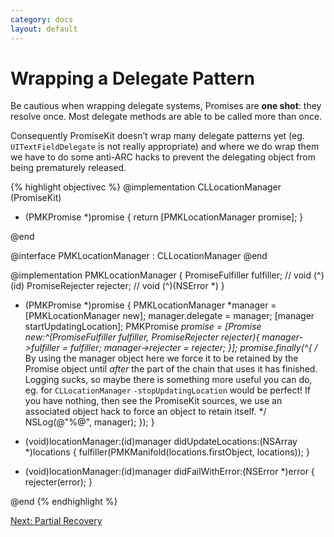 ```yaml
---
category: docs
layout: default
---
```


# Wrapping a Delegate Pattern

Be cautious when wrapping delegate systems, Promises are **one shot**: they resolve once. Most delegate methods are able to be called more than once.

Consequently PromiseKit doesn’t wrap many delegate patterns yet (eg. `UITextFieldDelegate` is not really appropriate) and where we do wrap them we have to do some anti-ARC hacks to prevent the delegating object from being prematurely released.

{% highlight objectivec %}
@implementation CLLocationManager (PromiseKit)

+ (PMKPromise *)promise {
    return [PMKLocationManager promise];
}

@end

@interface PMKLocationManager : CLLocationManager <CLLocationManagerDelegate>
@end

@implementation PMKLocationManager {
    PromiseFulfiller fulfiller;   // void (^)(id)
    PromiseRejecter rejecter;     // void (^)(NSError *)
}

+ (PMKPromise *)promise {
    PMKLocationManager *manager = [PMKLocationManager new];
    manager.delegate = manager;
    [manager startUpdatingLocation];
    PMKPromise *promise = [Promise new:^(PromiseFulfiller fulfiller, PromiseRejecter rejecter){
        manager->fulfiller = fulfiller;
        manager->rejecter = rejecter;
    }];
    promise.finally(^{
        /*
          By using the manager object here we force it to be retained by the
          Promise object until *after* the part of the chain that uses it has
          finished. Logging sucks, so maybe there is something more useful you can
          do, eg. for `CLLocationManager` `-stopUpdatingLocation` would be perfect!
          If you have nothing, then see the PromiseKit sources, we use an
          associated object hack to force an object to retain itself.
         */
        NSLog(@"%@", manager);
    });
}

- (void)locationManager:(id)manager didUpdateLocations:(NSArray *)locations {
    fulfiller(PMKManifold(locations.firstObject, locations));
}

- (void)locationManager:(id)manager didFailWithError:(NSError *)error {
    rejecter(error);
}

@end
{% endhighlight %}

<div><a class="pagination" href="/partial-recovery">Next: Partial Recovery</a></div>
